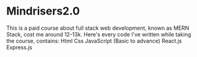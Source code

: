 # Mindrisers2.0
This is a paid course about full stack web development, known as MERN Stack, cost me around 12-13k. Here's every code I've written while taking the course,
contains:
Html
Css 
JavaScript (Basic to advance)
React.js
Express.js

